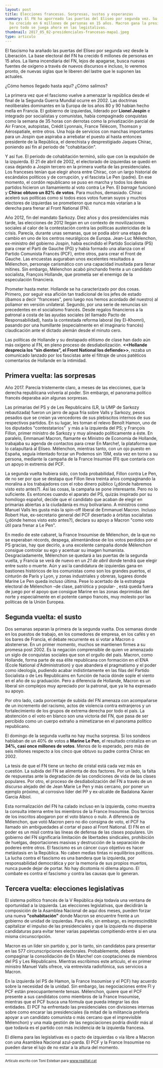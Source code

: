 ```yaml
---
layout: post
title: Elecciones francesas. Sorpresas, sustos y esperanzas
summary: El FN ha aporreado las puertas del Eliseo por segunda vez. Su base base electoral
  ha crecido en 6 millones de personas en 15 años. Macron gana la presidencia
  pero todo se juega ahora en las legistalivas.
thumbnail: 2017_05_02-presidenciales-francesas-mapa1.jpeg
type: articulo
---
```



El fascismo ha arañado las puertas del Elíseo por segunda vez desde la Liberación. La base electoral del FN ha crecido 6 millones de personas en 15 años. La llama incendiaria del FN, lejos de apagarse, busca nuevas fuentes de oxígeno a través de nuevos discursos e incluso, lo veremos pronto, de nuevas siglas que le liberen del lastre que le suponen las actuales.

¿Cómo hemos llegado hasta aquí? ¿Cómo salimos?

La primera vez que el fascismo vuelve a amenazar la república desde el final de la Segunda Guerra Mundial ocurre en 2002. Las doctrinas neoliberales dominantes en la Europa de los años 80 y 90 habían hecho mella en Francia. El gobierno de izquierdas, liderado por **Lionel Jospin** e integrado por socialistas y comunistas, había compaginado conquistas como la semana de 35 horas con derrotas como la privatización parcial de Air France, autopistas, Crédit Lyonnais, France Télécom, Thomson y Aérospatiale, entre otros. Una hoja de servicios con manchas importantes para un Jospin que aspiraba a arrebatar el puesto al hasta entonces presidente de la República, el derechista y desprestigiado Jaques Chirac, poniendo así fin al periodo de "cohabitación".

Y así fue. El periodo de cohabitación terminó, sólo que con la expulsión de la izquierda. El 21 de abril de 2002, el electorado de izquierdas se quedó en casa dejando a Jospin tercero en la primera vuelta de las presidenciales. Los franceses tenían que elegir ahora entre Chirac, con un largo historial de escándalos políticos y de corrupción, y el fascista Le Pen (padre). En ese momento, el cordón republicano se puso en marcha y todos los demás partidos hicieron un llamamiento al voto contra Le Pen. El *barrage* funcionó y **Chirac obtuvo un 82% de votos**. Para muchos, demasiado. Chirac aceleró sus políticas como si todos esos votos fueran suyos y muchos electores de izquierdas se prometieron que nunca más votarían a la derecha para frenar al Front National (FN).

Año 2012, fin del mandato Sarkozy. Diez años y dos presidenciales más tarde, las elecciones de 2012 llegan en un contexto de movilizaciones sociales al calor de la contestación contra las políticas austericidas de la crisis. Parecía, durante unas semanas, que se podía abrir una etapa de cambio en uno de los centros neurálgicos de Europa. Jean-Luc Mélenchon, ex-ministro del gobierno Jospin, había escindido el Partido Socialista (PS) para crear el Parti de Gauche (PG) y había formado una alianza con el Partido Comunista Francés (PCF), entre otros, para crear el Front de Gauche. Las encuestas auguraban unos excelentes resultados a Mélenchon, personaje carismático con una capacidad inusitada para llenar mítines. Sin embargo, Mélenchon acabó pinchando frente a un candidato socialista, François Hollande, que prometía ser el enemigo de la especulación financiera.

Prometer hasta meter. Hollande se ha caracterizado por dos cosas. Primero, por seguir esa afición tan tradicional de los jefes de estado (íbamos a decir "franceses", pero luego nos hemos acordado del nuestro) al poliamor en versión unilateral. Segundo, por una serie de renuncias sin precedentes en el socialismo francés. Desde regalos financieros a la patronal a costa de las ayudas sociales (el llamado Pacto de Responsabilidad), hasta la contestada reforma laboral (ley El-Khomri), pasando por una humillante (especialmente en el imaginario francés) claudicación ante el dictado alemán desde el minuto cero.

Las políticas de Hollande y su destapado elitismo de clase han dado aún más oxígeno al FN, en pleno proceso de desdiabolización. **<<Hollande desprecia los “sin dientes”, el Front National los defiende>>**, rezaba un comunicado lanzado por los fascistas ante el filtraje de unos patéticos comentarios de Hollande en la intimidad.

## Primera vuelta: las sorpresas

Año 2017. Parecía tristemente claro, a meses de las elecciones, que la derecha republicana volvería al poder. Sin embargo, el panorama político francés deparaba aún algunas sorpresas.

Las primarias del PS y de Les Republicains (LR, la UMP de Sarkozy rebautizada) fueron un jarro de agua fría sobre Valls y Sarkozy, pesos pesados que se creían ya vencedores de sus plebiscitos internos de sus respectivos partidos. En su lugar, les toman el relevo Benoît Hamon, uno de los diputados "contestatarios"  y más a la izquierda del PS; y François Fillon, primer ministro de Sarkozy y muy alineado políticamente a éste. En paralelo, Emmanuel Macron, flamante ex Ministro de Economía de Hollande, trabajaba su agenda de contactos para crear En Marche!, la plataforma que lo catapultará al Elíseo. Mélenchon, mientras tanto, con un ojo puesto en España, seguía intentado forzar un Podemos sin 15M, esta vez en torno a su persona, mediante la campaña de la France Insumise (FI) que contaría con un apoyo in extremis del PCF.

La segunda vuelta hubiera sido, con toda probabilidad, Fillon contra Le Pen, de no ser por que se destapa que Fillon lleva treinta años compaginando la moralina a los trabajadores con el robo dinero público (¿dónde habremos visto esto antes?). Así las cosas, la campaña se pone interesante. Pero no lo suficiente. Es entonces cuando el aparato del PS, quizás inspirado por su homólogo español, decide que el candidato que acaban de elegir en primarias abiertas a la ciudadanía es muy bolivariano. A ministros como Manuel Valls les gusta más la spin-off liberal de Emmanuel Macron. Incluso Robert Hue, ex-secretario general del PCF desertado a órbitas socialistas (¿dónde hemos visto esto antes?), declara su apoyo a Macron "como voto útil para frenar a Le Pen".

En medio de este cabaret, la France Insoumise de Mélenchon, de la que no se esperaban récords, despega, alimentándose de los votos perdidos por el PS gracias, hay que decirlo, a una excelente campaña donde Mélenchon consigue controlar su ego y acentuar su imagen humanista. Desgraciadamente, Mélenchon se quedará a las puertas de la segunda vuelta, y Francia se verá de nuevo en un *21 de abril* donde tendrá que elegir entre susto o muerte. Aún y así la candidatura de izquierdas gana en bastiones históricos de los comunistas como son los grandes puertos, el cinturón de París y Lyon, y zonas industriales y obreras, lugares donde Marine Le Pen queda incluso última. Pese lo acertado de la estrategia electoral de Mélenchon –de clase, patriótica y popular- , está queda fuera de juego por el apoyo que consigue Marine en las zonas deprimidas del norte y especialmente en el potente campo francés, muy molesto por las políticas de la Unión Europea.

## Segunda vuelta: el susto

Dos semanas separan la primera de la segunda vuelta. Dos semanas donde en los puestos de trabajo, en los comedores de empresa, en los cafés y en los bares de Francia, el debate recurrente es si votar a Macron o abstenerse. En un primer momento, muchos se mantienen firmes a su promesa post 2002. Es la negación comprensible de quien ve amenazado un siglo de conquistas sociales que son el orgullo del país. Macron, como Hollande, forma parte de esa élite republicana con formación en el ENA (Ecole National d'Administration) y que abandera el pragmatismo y el poder como ideología, pudiendo acabar indistintamente en las filas del Partido Socialista o de Les Republicains en función de hacia dónde sople el viento en el año de su graduación. Pero a diferencia de Hollande, Macron es un liberal sin complejos muy apreciado por la patronal, que ya le ha expresado su apoyo.

Por otro lado, cada porcentaje de subida del FN amenaza con acompañarse de un incremento del racismo, actos de violencia contra extranjeros y un fortalecimiento de los grupos de extrema derecha por todo el país. La abstención o el voto en blanco son una victoria del FN, que pasa de ser percibido como un cuerpo extraño a mimetizarse en el panorama político republicano.

El domingo de la segunda vuelta no hay mucha sorpresa. Si los sondeos hablaban de un 40% de votos a **Marine Le Pen**, el resultado cristaliza en un **34%, casi once millones de votos**. Menos de lo esperado, pero más de seis millones respecto a los cinco que obtuvo su padre contra Chirac en 2002.

La tesis de que el FN tiene un techo de cristal está cada vez más en cuestión. La subida del FN se alimenta de dos factores. Por un lado, la falta de respuestas ante la degradación de las condiciones de vida de las clases populares. Por otro, el proceso de desdiabolización del FN a través de un discurso alejado del de Jean Marie Le Pen y más cercano, por poner un ejemplo próximo, al corrosivo líder del PP y ex-alcalde de Badalona Xavier Garcia Albiol. 

Esta normalización del FN ha calado incluso en la izquierda, como muestra la consulta interna entre los miembros de la France Insoumise. Dos tercios de los inscritos abogaron por el voto blanco o nulo. A diferencia de Mélenchon, que votó Macron pero no dio consigna de voto, el PCF ha llamado sin ambiguedades al cortar el paso al Front National. El FN en el poder es un misil contra las líneas de defensa de las clases populares. Un gobierno del FN significaría limitación de libertades sindicales, prohibición de huelgas, deportaciones masivas y destrucción de la separación de poderes entre otros. El fascismo es un cáncer cuyo objetivo es hacer metástasis en la República. No caben medias tintas ni equilibrios políticos. La lucha contra el fascismo es una bandera que la izquierda, por responsabilidad democrática y por la memoria de sus propios muertos, nunca puede dejar de portar. No hay dicotomía ni dilema alguno. El combate es contra el fascismo y contra las causas que lo generan.


## Tercera vuelta: elecciones legislativas

El sistema político francés de la V República deja todavía una ventana de oportunidad a la izquierda. Las elecciones legislativas, que decidirán la composición de la Asamblea Nacional de aquí dos meses, pueden forzar una nueva **"cohabitación"** donde Macron se encuentre frente a un gobierno de unidad de izquierdas. Para ello, sin embargo, es imprescindible capitalizar el impulso de las presidenciales y que la izquierda no disperse candidaturas para evitar tener varias papeletas compitiendo entre sí en una misma circunscripción.

Macron es un líder sin partido y, por lo tanto, sin candidatos para presentar en las 577 circunscripciones electorales. Probablemente, deberá compaginar la consolidación de En Marche! con cooptaciones de miembros del PS y Les Républicains. Mientras escribimos este artículo, el ex primer ministro Manuel Valls ofrece, vía entrevista radiofónica, sus servicios a Macron.

En la izquierda (el PS de Hamon, la France Insoumise y el PCF) hay acuerdo sobre la necesidad de la unidad. Sin embargo, las negociaciones entre FI y PCF están preocupantemente tensas.  Mélenchon, quiere que el PCF presente a sus candidatos como miembros de la France Insoumise, mientras que el PCF busca una fórmula que pueda integrar las dos entidades. El PCF ha enfrentado las presidenciales con divisiones internas sobre como encarar las presidenciales (la mitad de la militancia prefería apoyar a un candidato comunista o más cercano que el imprevisible Mélenchon) y una mala gestión de las negociaciones podría dividir más al que todavía es el partido con más incidencia de la izquierda francesa.

El dilema para las legislativas es o pacto de izquierdas o vía libre a Macron con una Asamblea Nacional azul-parda. El PCF y la France Insoumise no pueden darse el lujo de no estar a la altura del momento.

----

<sub>Artículo escrito con Toni Esteban para www.realitat.cat</sub>
